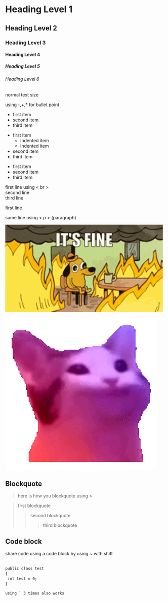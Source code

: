 # Heading Level 1
## Heading Level 2
### Heading Level 3
#### Heading Level 4
##### Heading Level 5
###### Heading Level 6
normal text size

using -,+,* for bullet point 
- first item
- second item
- third item

* first item
	* indented item
	* indented item 
* second item
* third item

+ first item
+ second item
+ third item

first line using < br > <br> second line <br> third line

first line <p> same line using < p > (paragraph)

![imfine gif](imfine.gif)

![cat gif](./image/cat.gif)

## Blockquote 
> here is how you blockquote using >

> first blockquote
>> second blockquote
>>> third blockquote

## Code block
share code using a code block by using ~ with shift
~~~ 

public class test 
{
 int test = 0;
}

~~~
```
using ` 3 times also works
```





